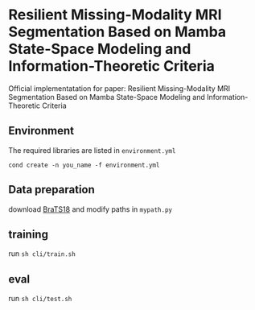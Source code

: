 # Resilient Missing-Modality MRI Segmentation Based on Mamba State-Space Modeling and Information-Theoretic Criteria
Official implementatation for paper: Resilient Missing-Modality MRI Segmentation Based on Mamba State-Space Modeling and Information-Theoretic Criteria

## Environment
The required libraries are listed in `environment.yml`
```
cond create -n you_name -f environment.yml
```
## Data preparation
download [BraTS18](https://www.med.upenn.edu/sbia/brats2018/registration.html) and modify paths in `mypath.py`

## training 
run `sh cli/train.sh`
## eval
run `sh cli/test.sh`
